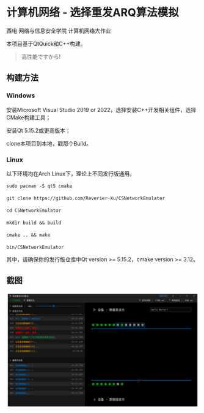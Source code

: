 # 计算机网络 - 选择重发ARQ算法模拟

西电 网络与信息安全学院 计算机网络大作业

本项目基于QtQuick和C++构建。

> 高性能ですから!

## 构建方法

### Windows

安装Microsoft Visual Studio 2019 or 2022，选择安装C++开发相关组件，选择CMake构建工具；

安装Qt 5.15.2或更高版本；

clone本项目到本地，戳那个Build。

### Linux

以下环境均在Arch Linux下，理论上不同发行版通用。

```
sudo pacman -S qt5 cmake

git clone https://github.com/Reverier-Xu/CSNetworkEmulator

cd CSNetworkEmulator

mkdir build && build

cmake .. && make

bin/CSNetworkEmulator

```

其中，请确保你的发行版仓库中Qt version >= 5.15.2，cmake version >= 3.12。

## 截图

![](arts/screenshot.png)
